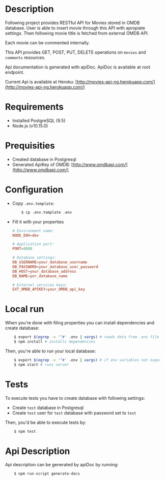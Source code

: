 # Description
Following project provides RESTful API for Movies stored in OMDB database.
User is able to insert movie through this API with apropiate settings.
Then following movie title is fetched from external OMDB API.

Each movie can be commented internally.

This API provides GET, POST, PUT, DELETE operations on `movies` and `comments` resources.

Api documentation is generated with apiDoc.
ApiDoc is available at root endpoint.

Current Api is available at Heroku: [http://movies-api-ng.herokuapp.com/](http://movies-api-ng.herokuapp.com/)

# Requirements
* Installed PostgreSQL (9.5)
* Node.js (v10.15.0)

# Prequisities
* Created database in Postgresql
* Generated ApiKey of OMDB: [http://www.omdbapi.com/](http://www.omdbapi.com/)

# Configuration
* Copy `.env.template`:
    ```sh
        $ cp .env.template .env
    ```
* Fill it with your properties
    ```conf
    # Environment name:
    NODE_ENV=dev

    # Application port:
    PORT=8080

    # Database settings:
    DB_USERNAME=your_database_username
    DB_PASSWORD=your_database_user_password
    DB_HOST=your_database_address
    DB_NAME=yor_database_name

    # External services keys:
    EXT_OMDB_APIKEY=your_OMDB_api_key
    ```

# Local run
When you're done with filing properties you can install dependencies and create database:
```sh
    $ export $(egrep -v '^#' .env | xargs) # reads data from .env file
    $ npm install # installs dependencies
```

Then, you're able to run your local database:
```sh
    $ export $(egrep -v '^#' .env | xargs) # if env variables not exported
    $ npm start # runs server
```

# Tests
To execute tests you have to create database with following settings:
* Create `test` database in Postgresql
* Create `test` user for `test` database with password set to `test`

Then, you'd be able to execute tests by:
```sh
    $ npm test
```

# Api Description
Api description can be generated by apiDoc by running:
```sh
    $ npm run-script generate-docs
```